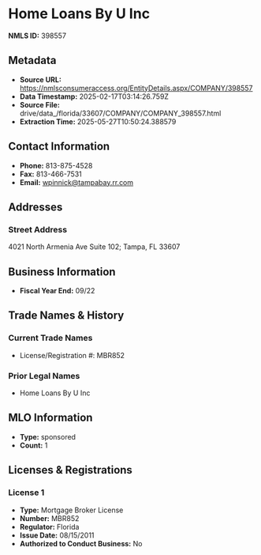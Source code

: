 # Home Loans By U Inc

**NMLS ID:** 398557

## Metadata
- **Source URL:** https://nmlsconsumeraccess.org/EntityDetails.aspx/COMPANY/398557
- **Data Timestamp:** 2025-02-17T03:14:26.759Z
- **Source File:** drive/data_/florida/33607/COMPANY/COMPANY_398557.html
- **Extraction Time:** 2025-05-27T10:50:24.388579

## Contact Information
- **Phone:** 813-875-4528
- **Fax:** 813-466-7531
- **Email:** wpinnick@tampabay.rr.com

## Addresses
### Street Address
4021 North Armenia Ave Suite 102; Tampa, FL 33607

## Business Information
- **Fiscal Year End:** 09/22

## Trade Names & History
### Current Trade Names
- License/Registration #: MBR852

### Prior Legal Names
- Home Loans By U Inc

## MLO Information
- **Type:** sponsored
- **Count:** 1

## Licenses & Registrations

### License 1
- **Type:** Mortgage Broker License
- **Number:** MBR852
- **Regulator:** Florida
- **Issue Date:** 08/15/2011
- **Authorized to Conduct Business:** No
